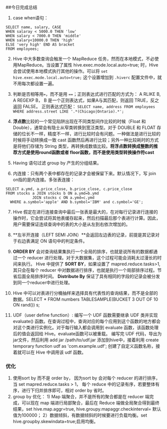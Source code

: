 ##今日完成总结
1. case when语句： 
  ``` 
SELECT name, salary, CASE 
  WHEN salaray < 5000.0 THEN 'low' 
  WHEN salary < 7000.0 THEN 'middle' 
  WHEN salary<10000.0 THEN 'high' 
  ELSE 'very high' END AS bracket 
  FROM employees; 
  ```

2. Hive 中大多数查询会触发一个 MapReduce 任务，然而在本地模式，不必使用MapReduce。当设置了属性 hive.exec.mode.local.auto=true; 时，Hive 会尝试使用本地模式执行其他的操作。可以将 `set hive.exec.mode.local.auto=true;` 这个设置增加到 `.hiverc` 配置文件中，就不用每次都设置一遍。
3. 判断是否相等用`=`，而不是用 `==`；正则表达式进行匹配的方式为： A RLIKE B, A REGEXP B， B 是一个正则表达式，如果A与其匹配，则返回 TRUE，反之返回 FALSE。 正则表达式匹配： `SELECT name, address FROM employees WHERE address.street LIKE '.*(Chicago|Ontario).*';`
4. **浮点数**比较的一个常见陷阱出现在不同类型间作比较的时候（Float 和 Double），通常会有隐士从窄类转换到宽泛类型。对于 DOUBLE 和 FLOAT 存储的位长不一样，精度不一样，进行比较时会有问题。一种做法是进行比较的时候将手动转换成一致 cast 函数然后再进行比较；另外一种比较耗时的方式是将他们存储为 String 类型，再转换成数值比较。**将浮点数转换成整数的推荐方式是使用round函数或者 floor函数，而不是使用类型转换操作符cast**
5. Having 语句过滤 group by 产生的分组结果。

6. 内连接：只有两个表中都存在的记录才会被保留下来。默认情况下，写 join on指的是内连接。多张表连接：

  ```
  SELECT a.ymd, a.price_close, b.price_close, c.price_close
  FROM stocks a JOIN stocks b ON a.ymd=b.ymd
              JOIN stocks c ON a.ymd=c.ymd
    WHERE a.symbol='apple' AND b.symbol='IBM' and c.symbol='GE';
  ```

7. Hive 假定在进行连接查询中最后一张表是最大的，在对每行记录进行连接的操作时，它会尝试将其他表缓存起来，然后扫描最后那个表进行计算。因此，用户需要保证连续查询中的表的大小是从左到右依次增加的。
8. **左半开连接（LEFT SEMI JOIN）**会返回左边表的记录，前提是其记录对于右边表满足 ON 语句中的判定条件。
9. **ORDER BY** 会对查询结果集执行一个全局的排序，也就是说所有的数据都通过一个 reducer 进行处理。对于大数据集，这个过程可能会消耗太过漫长的时间来执行。 Hive 中提供了 **SORT BY**，如果设置了 mapred.reduce.tasks>1, 其只会在每个 reducer 中对数据进行排序，也就是执行一个局部排序过程。节省后面全局排序时间。 **Distribute By** 保证了具有相同的字段的记录会被分发到同一个reducer中进行处理。

10. Hive 中可以对表进行分桶抽样来选择具有代表性的查询结果，而不是全部的数据。SELECT * FROM numbers TABLESAMPLE(BUCKET 3 OUT OF 10 ON rand()) s;
11. UDF（user define function）: 编写一个 UDF 函数需要继承 UDF 类并实现 evaluate() 函数。在查询过程中，查询对应的每个应用到这个函数的地方都会对这个类进行实例化。对于每行输入都会调用到 evaluate 函数，该函数处理后的值会返回给 Hive。evaluate函数可以被重载。 编写完 UDF 代码，导出为jar文件，然后利用 add jar /path/to/udf.jar 添加到hive中，接着利用 create temporary function udf as 'com.example.udf'; 创建了自定义函数名称，接着就可以在 Hive 中调用该 udf 函数。

### 优化
1. 使用sort by 而不是 order by， 因为sort by 会对每个 reducer 的进行排序，当 set mapred.reduce.tasks > 1， 每个 reduce 中的记录有序，若要整体有序，进行下归并排序即可，相对 order by 省时。
2. group by 优化： 1) Map 端聚合，并不是所有的聚合都是在 reducer 端完成，可以现在 map 端进行局部聚合，最后在 Reduce 端做全局聚合得到最终结果，set hive.map.aggr=true, hive.groupy.mapaggr.checkinterval=<numbers> 默认值为100000； 2）数据倾斜，有数据倾斜的时候要进行负载均衡。set hive.groupby.skewindata=true;启用均衡。
